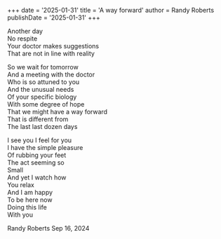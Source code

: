 +++ 
date = '2025-01-31'
title = 'A way forward' 
author = Randy Roberts
publishDate = '2025-01-31' 
+++
    
Another day  
No respite  
Your doctor makes suggestions   
That are not in line with reality   
  
So we wait for tomorrow   
And a meeting with the doctor   
Who is so attuned to you    
And the unusual needs    
Of your specific biology    
With some degree of hope    
That we might have a way forward   
That is different from   
The last last dozen days    
   
I see you 
I feel for you  
I have the simple pleasure  
Of rubbing your feet    
The act seeming so  
Small   
And yet I watch how   
You relax  
And I am happy   
To be here now   
Doing this life  
With you  
  
Randy Roberts Sep 16, 2024    
  

